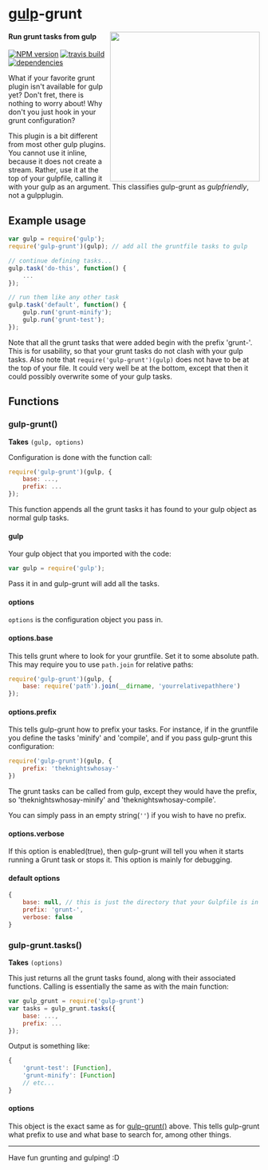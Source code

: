 # [gulp](https://github.com/gulpjs/gulp)-grunt
<img align="right" height="300" src="http://i.imgur.com/05jWZVG.png">

#### Run grunt tasks from gulp
[![NPM version](https://badge.fury.io/js/gulp-grunt.png)](https://npmjs.org/package/gulp-grunt)
[![travis build](https://api.travis-ci.org/gratimax/gulp-grunt.png)](https://travis-ci.org/gratimax/gulp-grunt)
[![dependencies](https://david-dm.org/gratimax/gulp-grunt.png)](https://david-dm.org/gratimax/gulp-grunt)

What if your favorite grunt plugin isn't available for gulp yet?
Don't fret, there is nothing to worry about!
Why don't you just hook in your grunt configuration?

This plugin is a bit different from most other gulp plugins.
You cannot use it inline, because it does not create a stream.
Rather, use it at the top of your gulpfile, calling it with your gulp as an argument.
This classifies gulp-grunt as _gulpfriendly_, not a gulpplugin.

## Example usage
```js
var gulp = require('gulp');
require('gulp-grunt')(gulp); // add all the gruntfile tasks to gulp

// continue defining tasks...
gulp.task('do-this', function() {
    ...
});

// run them like any other task
gulp.task('default', function() {
    gulp.run('grunt-minify');
    gulp.run('grunt-test');
});
```
Note that all the grunt tasks that were added begin with the prefix 'grunt-'.
This is for usability, so that your grunt tasks do not clash with your gulp tasks.
Also note that `require('gulp-grunt')(gulp)` does not have to be at the top of your file.
It could very well be at the bottom, except that then it could possibly overwrite some of your
gulp tasks.

## Functions

### gulp-grunt()
__Takes__ `(gulp, options)`

Configuration is done with the function call:
```js
require('gulp-grunt')(gulp, {
    base: ...,
    prefix: ...
});
```
This function appends all the grunt tasks it has found to your gulp object as normal gulp tasks.

#### gulp
Your gulp object that you imported with the code:
```js
var gulp = require('gulp');
```
Pass it in and gulp-grunt will add all the tasks.

#### options
`options` is the configuration object you pass in.

#### options.base
This tells grunt where to look for your gruntfile.
Set it to some absolute path.
This may require you to use `path.join` for relative paths:
```js
require('gulp-grunt')(gulp, {
    base: require('path').join(__dirname, 'yourrelativepathhere')
});
```

#### options.prefix
This tells gulp-grunt how to prefix your tasks.
For instance, if in the gruntfile you define the tasks 'minify' and 'compile',
and if you pass gulp-grunt this configuration:
```js
require('gulp-grunt')(gulp, {
    prefix: 'theknightswhosay-'
})
```
The grunt tasks can be called from gulp, except they would have the prefix, so
'theknightswhosay-minify' and 'theknightswhosay-compile'.

You can simply pass in an empty string(`''`) if you wish to have no prefix.

#### options.verbose
If this option is enabled(true), then gulp-grunt will tell you when it starts running a Grunt task or stops it.
This option is mainly for debugging.

#### default options

```js
{
    base: null, // this is just the directory that your Gulpfile is in
    prefix: 'grunt-',
    verbose: false
}
```

### gulp-grunt.tasks()
__Takes__ `(options)`

This just returns all the grunt tasks found, along with their associated functions.
Calling is essentially the same as with the main function:
```js
var gulp_grunt = require('gulp-grunt')
var tasks = gulp_grunt.tasks({
    base: ...,
    prefix: ...
});
```
Output is something like:
```js
{
    'grunt-test': [Function],
    'grunt-minify': [Function]
    // etc...
}
```

#### options
This object is the exact same as for [gulp-grunt()](#gulp-grunt-1) above. 
This tells gulp-grunt what prefix to use and what base to search for, among other things.

***

Have fun grunting and gulping! :D
